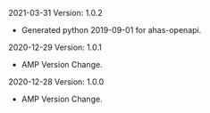 2021-03-31 Version: 1.0.2
- Generated python 2019-09-01 for ahas-openapi.

2020-12-29 Version: 1.0.1
- AMP Version Change.

2020-12-28 Version: 1.0.0
- AMP Version Change.

